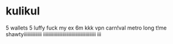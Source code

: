 # kulikul
5 wallets
5 luffy
fuck my ex
6m
kkk
vpn
carn!val
metro
long t!me
shawtyiiiiiiiiiiiiii
iiiiiiiiiiiiiiiiiiiiiiiiiiiiiiiiiiiiiiiii iii
